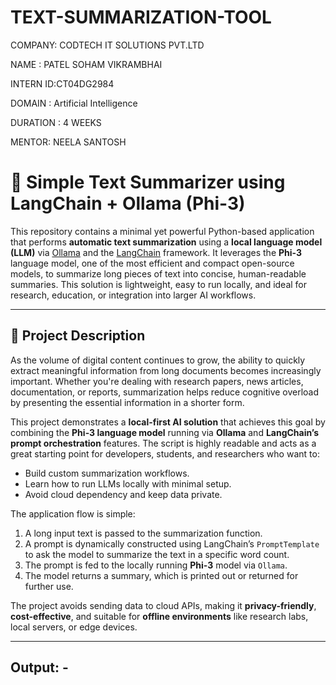 # TEXT-SUMMARIZATION-TOOL

COMPANY: CODTECH IT SOLUTIONS PVT.LTD

NAME : PATEL SOHAM VIKRAMBHAI

INTERN ID:CT04DG2984

DOMAIN : Artificial Intelligence

DURATION : 4 WEEKS

MENTOR: NEELA SANTOSH

# 📝 Simple Text Summarizer using LangChain + Ollama (Phi-3)

This repository contains a minimal yet powerful Python-based application that performs **automatic text summarization** using a **local language model (LLM)** via [Ollama](https://ollama.com/) and the [LangChain](https://www.langchain.com/) framework. It leverages the **Phi-3** language model, one of the most efficient and compact open-source models, to summarize long pieces of text into concise, human-readable summaries. This solution is lightweight, easy to run locally, and ideal for research, education, or integration into larger AI workflows.

---

## 🧠 Project Description

As the volume of digital content continues to grow, the ability to quickly extract meaningful information from long documents becomes increasingly important. Whether you're dealing with research papers, news articles, documentation, or reports, summarization helps reduce cognitive overload by presenting the essential information in a shorter form.

This project demonstrates a **local-first AI solution** that achieves this goal by combining the **Phi-3 language model** running via **Ollama** and **LangChain’s prompt orchestration** features. The script is highly readable and acts as a great starting point for developers, students, and researchers who want to:

- Build custom summarization workflows.
- Learn how to run LLMs locally with minimal setup.
- Avoid cloud dependency and keep data private.

The application flow is simple:
1. A long input text is passed to the summarization function.
2. A prompt is dynamically constructed using LangChain’s `PromptTemplate` to ask the model to summarize the text in a specific word count.
3. The prompt is fed to the locally running **Phi-3** model via `Ollama`.
4. The model returns a summary, which is printed out or returned for further use.

The project avoids sending data to cloud APIs, making it **privacy-friendly**, **cost-effective**, and suitable for **offline environments** like research labs, local servers, or edge devices.

---

## Output: -



